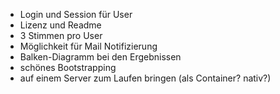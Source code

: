 - Login und Session für User
- Lizenz und Readme
- 3 Stimmen pro User
- Möglichkeit für Mail Notifizierung
- Balken-Diagramm bei den Ergebnissen
- schönes Bootstrapping
- auf einem Server zum Laufen bringen (als Container? nativ?)
